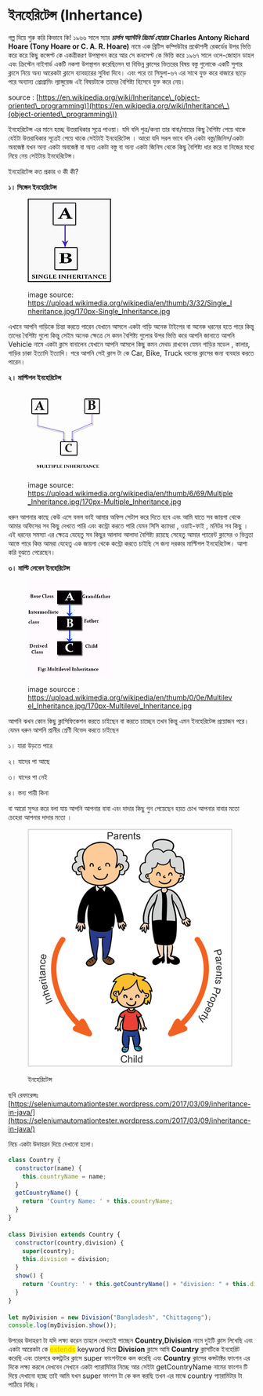 # ইনহেরিটেন্স (Inhertance)

গল্প দিয়ে শুরু করি কিভাবে কি! ১৯৬৬ সালে স্যার _**চার্লস অ্যান্টনি রিচার্ড হোয়ার**_ **Charles Antony Richard Hoare (Tony Hoare or C. A. R. Hoare)** নামে এক ব্রিটিস কম্পিউটার প্রকৌশলী রেকর্ডের উপর ভিত্তি করে করে কিছু কন্সেপ্ট কে একত্রীকরণ উপস্থাপন করে আর সে কনসেপ্ট কে ভিত্তি করে ১৯৬৭ সালে ওলে-জোহান ডাহল এবং ক্রিস্টেন নাইগার্ড একটি নকশা উপস্থাপন করেছিলেন যা বিভিন্ন ক্লাসের ভিতরের বিষয় বস্তু গুলোকে একটি সুপার ক্লাসে নিয়ে অন্য আরেকটা ক্লাসে ব্যাবহারের সুবিধা দিবে। এবং পরে তা সিমুলা-৬৭ এর সাথে যুক্ত করে বাজারে ছাড়ে পরে অন্যান্য প্রোগ্রামিং ল্যাঙ্গুয়েজ এই বিষয়টাকে তাদের বৈশিষ্ট্য হিসেবে যুক্ত করে নেয়।&#x20;

source : [https://en.wikipedia.org/wiki/Inheritance\_(object-oriented\_programming)](https://en.wikipedia.org/wiki/Inheritance\_\(object-oriented\_programming\))

ইনহেরিটেন্স এর মানে হচ্ছে উত্তরাধিকার সূত্রে পাওয়া। যদি বলি পুত্র/কন্যা তার বাবা/মায়ের কিছু বৈশিষ্ট্য পেয়ে থাকে যেইটা উত্তরাধিকার সূত্রেই পেয়ে থাকে সেইটাই ইনহেরিটেন্স । আরো যদি সরল ভাবে বলি একটা বস্তু/জিনিস/একটা অবজেক্ট যখন অন্য একটা অবজেক্ট বা অন্য একটা বস্তু বা অন্য একটা জিনিস থেকে কিছু বৈশিষ্ট্য ধার করে বা নিজের মধ্যে নিয়ে নেয় সেইটায় ইনহেরিটেন্স।

ইনহেরিটেন্স কত প্রকার ও কী কী?

**১। সিঙ্গেল ইনহেরিটেন্স**

<figure><img src="../.gitbook/assets/image (1) (1) (1).png" alt=""><figcaption><p>image source: <a href="https://upload.wikimedia.org/wikipedia/en/thumb/3/32/Single_Inheritance.jpg/170px-Single_Inheritance.jpg">https://upload.wikimedia.org/wikipedia/en/thumb/3/32/Single_Inheritance.jpg/170px-Single_Inheritance.jpg</a></p></figcaption></figure>

এখানে আপনি গাড়িকে চিন্তা করতে পারেন যেখানে আসলে একটা গাড়ি অনেক টাইপের বা অনেক ধরনের হতে পারে কিন্তু তাদের বৈশিষ্ট্য গুলো কিন্তু সেইম অনেক ক্ষেত্রে সে কমন বৈশিষ্ট্য গুলোর উপর ভিত্তি করে আপনি জানাতে আপনি Vehicle নামে একটা ক্লাস বানালেন যেখানে আপনি আসলে কিছু কমন মেথড রাখবেন যেমন গাড়ির মডেল , কালার, গাড়ির চাকা ইত্যাদি ইত্যাদি। পরে আপনি সেই ক্লাস টা কে Car, Bike, Truck ধরনের ক্লাসের জন্য ব্যবহার করতে পারেন।&#x20;

**২। মাল্টিপল ইনহেরিটেন্স**

<figure><img src="../.gitbook/assets/image (1) (1) (1) (1).png" alt=""><figcaption><p>image source: <a href="https://upload.wikimedia.org/wikipedia/en/thumb/6/69/Multiple_Inheritance.jpg/170px-Multiple_Inheritance.jpg">https://upload.wikimedia.org/wikipedia/en/thumb/6/69/Multiple_Inheritance.jpg/170px-Multiple_Inheritance.jpg</a></p></figcaption></figure>

ধরুন আপনার কাছে কেউ এসে বলল ভাই আমার অফিস সেটাপ করে দিতে হবে এবং আমি যাতে সব জায়গা থেকে আমার অফিসের সব কিছু দেখতে পারি এবং কন্ট্রো করতে পারি যেমন সিসি ক্যামরা , ওয়াই-ফাই , মনিটর সব কিছু । এই ধরনের সমস্যা এর ক্ষেত্রে যেহেতু সব কিছুর আলাদা আলাদা বৈশিষ্ট্য রয়েছে সেহেতু আমার প্যারেন্ট ক্লাসের ও ভিন্নতা আস্তে পারে কিন্ত আমরা যেহেতু এক জায়গা থেকে কন্ট্রো করতে চাইছি সে জন্য দরকার মাল্টিপল ইনহেরিটেন্স।  আশা করি বুঝতে পেরেছেন।&#x20;

**৩। মাল্টি লেবেল ইনহেরিটেন্স**

<figure><img src="../.gitbook/assets/image (2) (1).png" alt=""><figcaption><p>image sourcce : <a href="https://upload.wikimedia.org/wikipedia/en/thumb/0/0e/Multilevel_Inheritance.jpg/170px-Multilevel_Inheritance.jpg">https://upload.wikimedia.org/wikipedia/en/thumb/0/0e/Multilevel_Inheritance.jpg/170px-Multilevel_Inheritance.jpg</a></p></figcaption></figure>

আপনি ঝখন কোন কিছু ক্লাসিফিকেশন করতে চাইছেন বা করতে চাচ্ছেন তখন কিন্তু এমন ইনহেরিটেন্স প্রয়োজন পরে। যেমন ধরুন আপনি প্রানীর শ্রেণী বিভেদ করতে চাইছেন&#x20;

১। যারা উড়তে পারে

২। যাদের পা আছে&#x20;

৩। যাদের পা নেই

৪। স্তন্য পায়ী কিনা

বা আরো সুন্দর করে বলা যায় আপনি আপনার বাবা এবং দাদার কিছু গুন পেয়েছেন হয়ত চোখ আপনার বাবার মতো চেহেরা আপনার দাদার মতো ।&#x20;

<figure><img src="../.gitbook/assets/image (2) (1) (1) (1) (1).png" alt=""><figcaption><p>ইনহেরিটেন্স </p></figcaption></figure>

ছবি রেফারেন্সঃ [https://seleniumautomationtester.wordpress.com/2017/03/09/inheritance-in-java/](https://seleniumautomationtester.wordpress.com/2017/03/09/inheritance-in-java/)

নিচে একটা উদাহরন দিয়ে দেখানো হলো।

```javascript
class Country {
  constructor(name) {
    this.countryName = name;
  }
  getCountryName() {
    return 'Country Name: ' + this.countryName;
  }
}

class Division extends Country {
  constructor(country,division) {
    super(country);
    this.division = division;
  }
  show() {
    return 'Country: ' + this.getCountryName() + "division: " + this.division;
  }
}

let myDivision = new Division("Bangladesh", "Chittagong");
console.log(myDivision.show());
```

উপরের উদাহরণ টা যদি লক্ষ্য করেন তাহলে দেখতেই পাচ্ছেন **Country,Division** নামে দুইটি ক্লাস লিখেছি এবং একটা আরেকটা কে <mark style="color:orange;">extends</mark> keyword দিয়ে  **Division** ক্লাসে আমি **Country** ক্লাসটিকে ইনহেরিট করেছি এবং তারপরে কন্সট্রাটর ক্লাসে super ফাংশন্টাকে কল করেছি এবং **Country** ক্লাসের কন্সটাক্টর ফাংশন এর দিকে লক্ষ্য করলে দেখবেন সেখানে একটা প্যারামিটার নিচ্ছে আর সেইটা getCountryName নামের ফাংশন টি দিয়ে দেখানো হচ্ছে তাই আমি যখন super ফাংশন টা কে কল করছি তখন এর মাঝে country প্যারামিটার টা পাঠিয়ে দিচ্ছি।&#x20;
